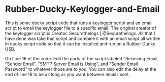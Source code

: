 # Rubber-Ducky-Keylogger-and-Email
This is some ducky script code that runs a keylogger script and an email script to email the keylogger file to a specific email. The original creator of the keylogger script is Creator: Securethelogs | @Securethelogs. All that I have done was take that script and combine it with an email script all written in ducky script code so that it can be installed and run on a Rubber Ducky USB.

On Line 16 of the code. Edit the parts of the script labeled "Recieving Email, "Sender Email", "SMTP Server Email is Using", and "Sender Email Password" to whatever those are to you. You can also edit the delay at the end of line 16 to be as long as you want between emails sent.
